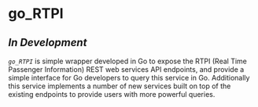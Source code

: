 # go_RTPI

 ## *In Development*

 _`go_RTPI`_ is simple wrapper developed in Go to expose the RTPI  (Real Time Passenger Information) REST web services API endpoints, and provide a simple interface for Go developers to query this service in Go. Additionally this service implements a number of new services built on top of the existing endpoints to provide users with more powerful queries. 

 
